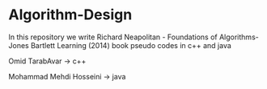 # Algorithm-Design
In this repository we write Richard Neapolitan - Foundations of Algorithms-Jones  Bartlett Learning (2014) book pseudo codes in c++ and java

Omid TarabAvar -> c++

Mohammad Mehdi Hosseini -> java
